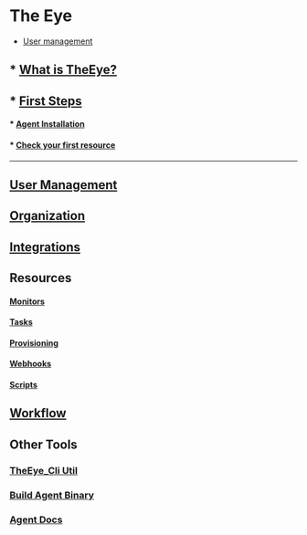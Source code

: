 # The Eye

* [User management](users/README.md)


## * [What is TheEye?](README.md#what-is-theeye)
## * [First Steps](README.md#first-steps)
#### * [Agent Installation](README.md#agent-installation)
#### * [Check your first resource](README.md#check-your-first-resource)

----

## [User Management](users)
## [Organization](#organization-1)
## [Integrations](#integrations-1)

## Resources
#### [Monitors](#monitors-1)
#### [Tasks](#tasks-1)
#### [Provisioning](#provisioning-templates)
#### [Webhooks](#webhooks-1)
#### [Scripts](#scripts-1)

## [Workflow](#workflow-1)

## Other Tools
### [TheEye_Cli Util](cli)
### [Build Agent Binary](agent/binary_build.md)
### [Agent Docs](agent)
